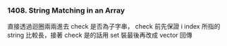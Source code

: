 ### 1408. String Matching in an Array

直接透過迴圈兩兩進去 check 是否為子字串， check 前先保證 i index 所指的 string 比較長，接著 check 是的話用 set 裝最後再改成 vector 回傳